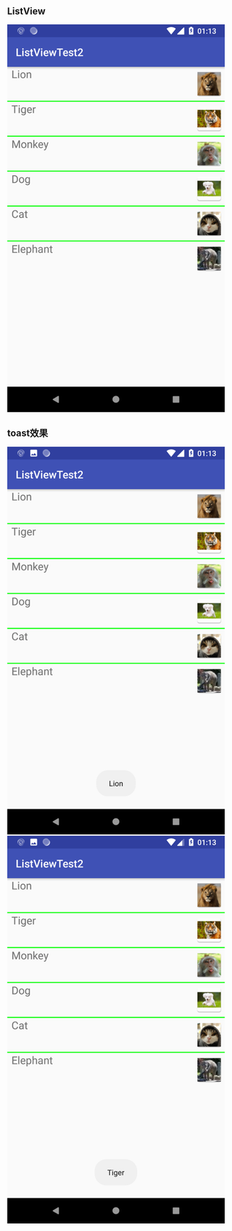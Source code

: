 ﻿## ListView 
![Linear](https://raw.githubusercontent.com/rushhito/photos/master/Listview1.png)
## toast效果
![Linear](https://raw.githubusercontent.com/rushhito/photos/master/listview2.png)
![Linear](https://raw.githubusercontent.com/rushhito/photos/master/listview3.png)
